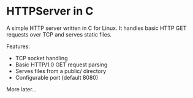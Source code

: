 HTTPServer in C
===============

A simple HTTP server written in C for Linux. It handles basic HTTP GET requests over TCP and serves static files.

Features:
- TCP socket handling
- Basic HTTP/1.0 GET request parsing
- Serves files from a public/ directory
- Configurable port (default 8080)

More later...
